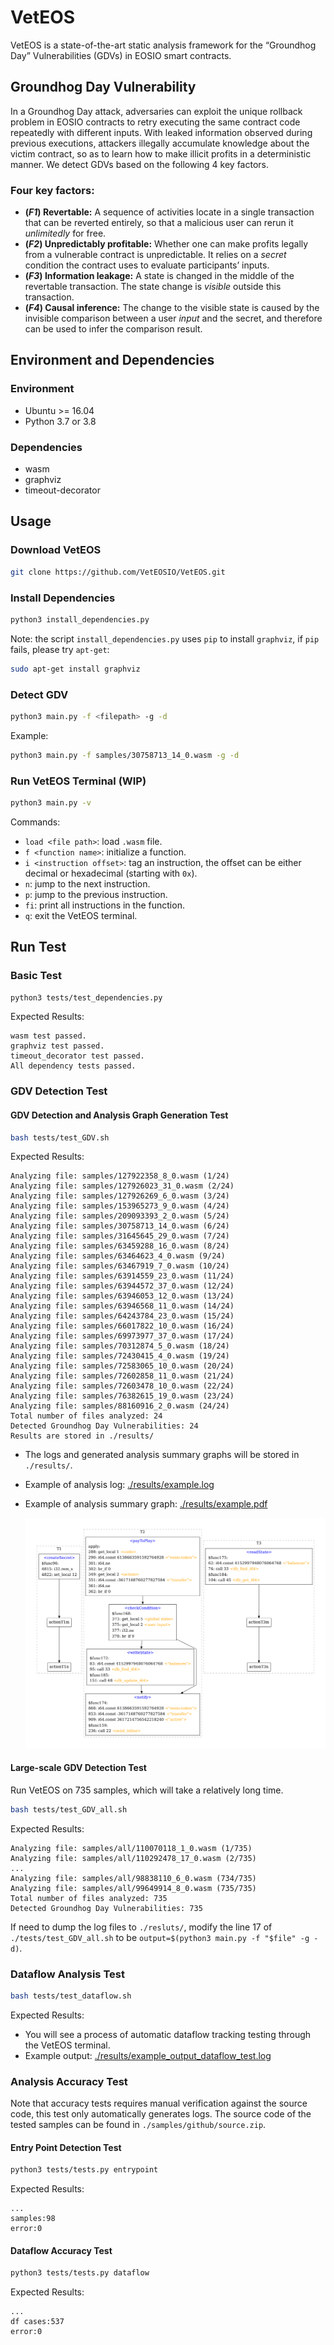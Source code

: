 # VetEOS

VetEOS is a state-of-the-art static analysis framework for the “Groundhog Day” Vulnerabilities (GDVs) in EOSIO smart contracts.

## Groundhog Day Vulnerability

In a Groundhog Day attack, adversaries can exploit the unique rollback problem in EOSIO contracts to retry executing the same contract code repeatedly with different inputs. With leaked information observed during previous executions, attackers illegally accumulate knowledge about the victim contract, so as to learn how to make illicit profits in a deterministic manner. We detect GDVs based on the following 4 key factors.

### Four key factors:

- **(_F1_) Revertable:** A sequence of activities locate in a single transaction that can be reverted entirely, so that a malicious user can rerun it _unlimitedly_ for free.
- **(_F2_) Unpredictably profitable:** Whether one can make profits legally from a vulnerable contract is unpredictable. It relies on a _secret_ condition the contract uses to evaluate participants’ inputs.
- **(_F3_) Information leakage:** A state is changed in the middle of the revertable transaction. The state change is _visible_ outside this transaction.
- **(_F4_) Causal inference:** The change to the visible state is caused by the invisible comparison between a user _input_ and the secret, and therefore can be used to infer the comparison result.

## Environment and Dependencies

### Environment

- Ubuntu >= 16.04
- Python 3.7 or 3.8

### Dependencies

- wasm
- graphviz
- timeout-decorator

## Usage

### Download VetEOS

```bash
git clone https://github.com/VetEOSIO/VetEOS.git
```

### Install Dependencies

```bash
python3 install_dependencies.py
```

Note: the script `install_dependencies.py` uses `pip` to install `graphviz`, if `pip` fails, please try `apt-get`:

```bash
sudo apt-get install graphviz
```

### Detect GDV

```bash
python3 main.py -f <filepath> -g -d
```

Example:

```bash
python3 main.py -f samples/30758713_14_0.wasm -g -d
```

### Run VetEOS Terminal (WIP)

```bash
python3 main.py -v
```

Commands:

- `load <file path>`: load `.wasm` file.
- `f <function name>`: initialize a function.
- `i <instruction offset>`: tag an instruction, the offset can be either decimal or hexadecimal (starting with `0x`).
- `n`: jump to the next instruction.
- `p`: jump to the previous instruction.
- `fi`: print all instructions in the function.
- `q`: exit the VetEOS terminal.

## Run Test

### Basic Test

```bash
python3 tests/test_dependencies.py
```

Expected Results:

```
wasm test passed.
graphviz test passed.
timeout_decorator test passed.
All dependency tests passed.
```

### GDV Detection Test

#### GDV Detection and Analysis Graph Generation Test

```bash
bash tests/test_GDV.sh
```

Expected Results:

```
Analyzing file: samples/127922358_8_0.wasm (1/24)
Analyzing file: samples/127926023_31_0.wasm (2/24)
Analyzing file: samples/127926269_6_0.wasm (3/24)
Analyzing file: samples/153965273_9_0.wasm (4/24)
Analyzing file: samples/209093393_2_0.wasm (5/24)
Analyzing file: samples/30758713_14_0.wasm (6/24)
Analyzing file: samples/31645645_29_0.wasm (7/24)
Analyzing file: samples/63459288_16_0.wasm (8/24)
Analyzing file: samples/63464623_4_0.wasm (9/24)
Analyzing file: samples/63467919_7_0.wasm (10/24)
Analyzing file: samples/63914559_23_0.wasm (11/24)
Analyzing file: samples/63944572_37_0.wasm (12/24)
Analyzing file: samples/63946053_12_0.wasm (13/24)
Analyzing file: samples/63946568_11_0.wasm (14/24)
Analyzing file: samples/64243784_23_0.wasm (15/24)
Analyzing file: samples/66017822_10_0.wasm (16/24)
Analyzing file: samples/69973977_37_0.wasm (17/24)
Analyzing file: samples/70312874_5_0.wasm (18/24)
Analyzing file: samples/72430415_4_0.wasm (19/24)
Analyzing file: samples/72583065_10_0.wasm (20/24)
Analyzing file: samples/72602858_11_0.wasm (21/24)
Analyzing file: samples/72603478_10_0.wasm (22/24)
Analyzing file: samples/76382615_19_0.wasm (23/24)
Analyzing file: samples/88160916_2_0.wasm (24/24)
Total number of files analyzed: 24
Detected Groundhog Day Vulnerabilities: 24
Results are stored in ./results/
```

- The logs and generated analysis summary graphs will be stored in `./results/`.

- Example of analysis log: [./results/example.log](./results/example.log)

- Example of analysis summary graph: [./results/example.pdf](./results/example.pdf)

  ![analysis summary graph](results/example.png)

#### Large-scale GDV Detection Test

Run VetEOS on 735 samples, which will take a relatively long time.

```bash
bash tests/test_GDV_all.sh
```

Expected Results:

```
Analyzing file: samples/all/110070118_1_0.wasm (1/735)
Analyzing file: samples/all/110292478_17_0.wasm (2/735)
...
Analyzing file: samples/all/98838110_6_0.wasm (734/735)
Analyzing file: samples/all/99649914_8_0.wasm (735/735)
Total number of files analyzed: 735
Detected Groundhog Day Vulnerabilities: 735
```

If need to dump the log files to `./resluts/`, modify the line 17 of `./tests/test_GDV_all.sh` to be `output=$(python3 main.py -f "$file" -g -d)`.

### Dataflow Analysis Test

```bash
bash tests/test_dataflow.sh
```

Expected Results:

- You will see a process of automatic dataflow tracking testing through the VetEOS terminal.
- Example output: [./results/example_output_dataflow_test.log](./results/example_output_dataflow_test.log)

### Analysis Accuracy Test

Note that accuracy tests requires manual verification against the source code, this test only automatically generates logs. The source code of the tested samples can be found in `./samples/github/source.zip`.

#### Entry Point Detection Test

```bash
python3 tests/tests.py entrypoint
```

Expected Results:

```
...
samples:98
error:0
```

#### Dataflow Accuracy Test

```bash
python3 tests/tests.py dataflow
```

Expected Results:

```
...
df cases:537
error:0
```
